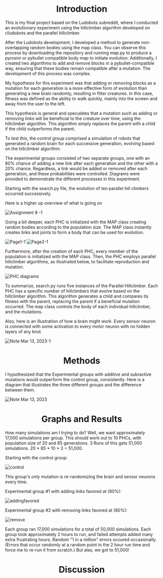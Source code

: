 <h1 align="center"><b>Introduction</b></h1>

This is my final project based on the Ludobots subreddit, where I conducted an evolutionary experiment using the hillclimber algorithm developed on r/ludobots and the parallel hillclimber.

After the Ludobots development, I developed a method to generate non-overlapping random bodies using the map class. You can observe this process by downloading the repository and running map.py to produce a pyrosim or pybullet compatible body map to initiate evolution. Additionally, I created two algorithms to add and remove blocks in a pybullet-compatible way, ensuring that these bodies remain compatible after a mutation. The development of this process was complex.

My hypothesis for this experiment was that adding or removing blocks as a mutation for each generation is a more effective form of evolution than generating a new brain randomly, resulting in fitter creatures. In this case, fitness was defined as the ability to walk quickly, mainly into the screen and away from the user to the left.

This hypothesis is general and speculates that a mutation such as adding or removing links will be beneficial to the creature over time, using the hillclimber algorithm. This algorithm simply replaces the parent with a child if the child outperforms the parent.

To test this, the control group comprised a simulation of robots that generated a random brain for each successive generation, evolving based on the hillclimber algorithm.

The experimental groups consisted of two separate groups, one with an 80% chance of adding a new link after each generation and the other with a 20% chance. Regardless, a link would be added or removed after each generation, and these probabilities were controlled. Diagrams were provided to demonstrate the different processes in this experiment.

Starting with the search.py file, the evolution of ten parallel hill climbers occurred successively.

Here is a higher up overview of what is going on

![Assignment 8 -1](https://user-images.githubusercontent.com/86979153/224610453-9d058c7b-adb7-4313-bef5-b6658bb6a9d5.jpg)

Going a bit deeper, each PHC is initialized with the MAP class creating random bodies according to the population size. The MAP class instantly creates links and joints to form a body that can be used for evolution.


![Page1-1](https://user-images.githubusercontent.com/86979153/224611926-8b60ef86-6d20-47c5-a593-156ac07d03c0.jpg)
![Page2-1](https://user-images.githubusercontent.com/86979153/224611939-7252b450-3541-4e5b-9d07-78c0b76b9290.jpg)

Furthermore, after the creation of each PHC, every member of the population is initialized with the MAP class. Then, the PHC employs parallel hillclimber algorithms, as illustrated below, to facilitate reproduction and mutation.

![PHC diagrams ](https://user-images.githubusercontent.com/86979153/224771055-0bc3d152-52b4-4adf-b870-d5d39aaa82ef.jpg)

To summarize, search.py runs five instances of the Parallel Hillclimber. Each PHC has a specific number of hillclimbers that evolve based on the hillclimber algorithm. This algorithm generates a child and compares its fitness with the parent, replacing the parent if a beneficial mutation occurred. The map class controls the body of each individual hillclimber, and the mutations. 

Also, here is an illustration of how a brain might work. Every sensor neuron is connected with some activation to every motor neuron with no hidden layers of any kind. 

![Note Mar 13, 2023-1](https://user-images.githubusercontent.com/86979153/224905255-8880d459-7c1f-41c1-b34c-b94e0d707282.jpg)


<h1 align="center"><b>Methods</b></h1>

I hypothesized that the Experimental groups with additive and subractive mutations would outperform the control group, consistently. Here is a diagram that illustrates the three different groups and the difference between them. 

![Note Mar 13, 2023](https://user-images.githubusercontent.com/86979153/224774918-bc7aedc4-20c9-4eb4-b881-c29bd05af554.jpg)
<h1 align="center"><b>Graphs and Results</b></h1>

How many simulations am I trying to do? Well, we want approximately 17,000 simulations per group. This should work out to 10 PHCs, with population size of 20 and 85 generations. 3 Runs of this gets 51,000 simulations. 20 * 85 * 10 * 3 = 51,000. 

Starting with the control group: 

![control](https://user-images.githubusercontent.com/86979153/224901843-d7479887-3ac6-4109-833c-9b9716e9d900.png)

This group's only mutation is re-randomizing the brain and sensor neurons every time. 

Experimental group #1 with adding links favored at (80%): 

![addingfavored](https://user-images.githubusercontent.com/86979153/224905349-588b265c-3f97-44c0-af90-60450ea416c4.png)

Experimental group #2 with removing links favored at (80%): 

![remove](https://user-images.githubusercontent.com/86979153/224905436-87450e79-6864-4823-9dcd-82446d16bfc5.png)

Each group ran 17,000 simulations for a total of 50,000 simulations. Each group took approximately 2 hours to run, and failed attempts added many extra frustrating hours. Random "1 in a million" errors occured occasionally. (Errors that occur randomly at a random point in the 2 hour run time and force me to re-run it from scratch.) But alas, we got to 51,000!

<h1 align="center"><b>Discussion</b></h1>

